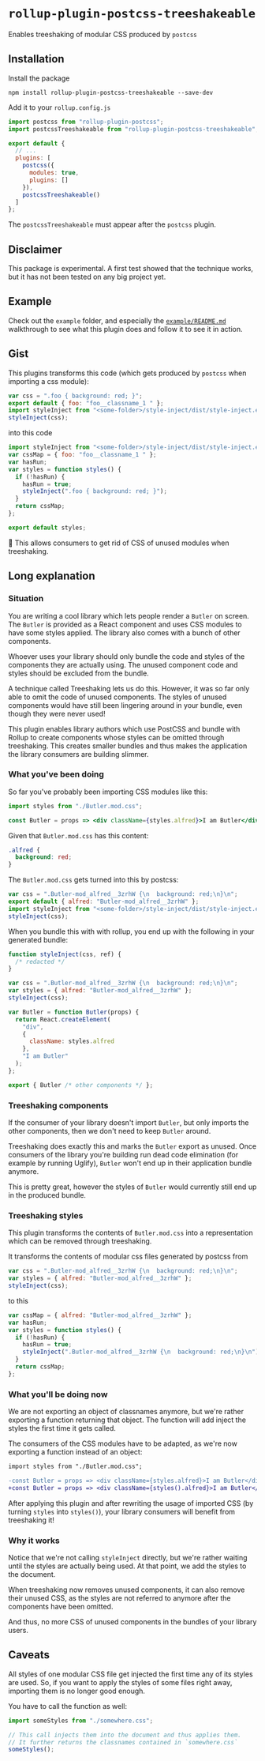 # `rollup-plugin-postcss-treeshakeable`

Enables treeshaking of modular CSS produced by `postcss`

## Installation

Install the package

```
npm install rollup-plugin-postcss-treeshakeable --save-dev
```

Add it to your `rollup.config.js`

```js
import postcss from "rollup-plugin-postcss";
import postcssTreeshakeable from "rollup-plugin-postcss-treeshakeable";

export default {
  // ...
  plugins: [
    postcss({
      modules: true,
      plugins: []
    }),
    postcssTreeshakeable()
  ]
};
```

The `postcssTreeshakeable` must appear after the `postcss` plugin.

## Disclaimer

This package is experimental. A first test showed that the technique works, but it has not been tested on any big project yet.

## Example

Check out the `example` folder, and especially the [`example/README.md`](./example/README.md) walkthrough to see what this plugin does and follow it to see it in action.

## Gist

This plugins transforms this code (which gets produced by `postcss` when importing a css module):

```js
var css = ".foo { background: red; }";
export default { foo: "foo__classname_1 " };
import styleInject from "<some-folder>/style-inject/dist/style-inject.es.js";
styleInject(css);
```

into this code

```js
import styleInject from "<some-folder>/style-inject/dist/style-inject.es.js";
var cssMap = { foo: "foo__classname_1 " };
var hasRun;
var styles = function styles() {
  if (!hasRun) {
    hasRun = true;
    styleInject(".foo { background: red; }");
  }
  return cssMap;
};

export default styles;
```

🎉 This allows consumers to get rid of CSS of unused modules when treeshaking.

## Long explanation

### Situation

You are writing a cool library which lets people render a `Butler` on screen. The `Butler` is provided as a React component and uses CSS modules to have some styles applied. The library also comes with a bunch of other components.

Whoever uses your library should only bundle the code and styles of the components they are actually using. The unused component code and styles should be excluded from the bundle.

A technique called Treeshaking lets us do this. However, it was so far only able to omit the code of unused components. The styles of unused components would have still been lingering around in your bundle, even though they were never used!

This plugin enables library authors which use PostCSS and bundle with Rollup to create components whose styles can be omitted through treeshaking. This creates smaller bundles and thus makes the application the library consumers are building slimmer.

### What you've been doing

So far you've probably been importing CSS modules like this:

```jsx
import styles from "./Butler.mod.css";

const Butler = props => <div className={styles.alfred}>I am Butler</div>;
```

Given that `Butler.mod.css` has this content:

```css
.alfred {
  background: red;
}
```

The `Butler.mod.css` gets turned into this by postcss:

```js
var css = ".Butler-mod_alfred__3zrhW {\n  background: red;\n}\n";
export default { alfred: "Butler-mod_alfred__3zrhW" };
import styleInject from "<some-folder>/style-inject/dist/style-inject.es.js";
styleInject(css);
```

When you bundle this with with rollup, you end up with the following in your generated bundle:

```js
function styleInject(css, ref) {
  /* redacted */
}

var css = ".Butler-mod_alfred__3zrhW {\n  background: red;\n}\n";
var styles = { alfred: "Butler-mod_alfred__3zrhW" };
styleInject(css);

var Butler = function Butler(props) {
  return React.createElement(
    "div",
    {
      className: styles.alfred
    },
    "I am Butler"
  );
};

export { Butler /* other components */ };
```

### Treeshaking components

If the consumer of your library doesn't import `Butler`, but only imports the other components, then we don't need to keep `Butler` around.

Treeshaking does exactly this and marks the `Butler` export as unused. Once consumers of the library you're building run dead code elimination (for example by running Uglify), `Butler` won't end up in their application bundle anymore.

This is pretty great, however the styles of `Butler` would currently still end up in the produced bundle.

### Treeshaking styles

This plugin transforms the contents of `Butler.mod.css` into a representation which can be removed through treeshaking.

It transforms the contents of modular css files generated by postcss from

```js
var css = ".Butler-mod_alfred__3zrhW {\n  background: red;\n}\n";
var styles = { alfred: "Butler-mod_alfred__3zrhW" };
styleInject(css);
```

to this

```js
var cssMap = { alfred: "Butler-mod_alfred__3zrhW" };
var hasRun;
var styles = function styles() {
  if (!hasRun) {
    hasRun = true;
    styleInject(".Butler-mod_alfred__3zrhW {\n  background: red;\n}\n");
  }
  return cssMap;
};
```

### What you'll be doing now

We are not exporting an object of classnames anymore, but we're rather exporting a function returning that object. The function will add inject the styles the first time it gets called.

The consumers of the CSS modules have to be adapted, as we're now exporting a function instead of an object:

```diff
import styles from "./Butler.mod.css";

-const Butler = props => <div className={styles.alfred}>I am Butler</div>;
+const Butler = props => <div className={styles().alfred}>I am Butler</div>;
```

After applying this plugin and after rewriting the usage of imported CSS (by turning `styles` into `styles()`), your library consumers will benefit from treeshaking it!

### Why it works

Notice that we're not calling `styleInject` directly, but we're rather waiting until the styles are actually being used. At that point, we add the styles to the document.

When treeshaking now removes unused components, it can also remove their unused CSS, as the styles are not referred to anymore after the components have been omitted.

And thus, no more CSS of unused components in the bundles of your library users.

## Caveats

All styles of one modular CSS file get injected the first time any of its styles are used. So, if you want to apply the styles of some files right away, importing them is no longer good enough.

You have to call the function as well:

```js
import someStyles from "./somewhere.css";

// This call injects them into the document and thus applies them.
// It further returns the classnames contained in `somewhere.css`
someStyles();
```
